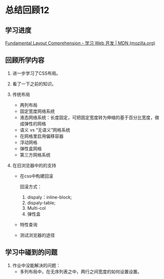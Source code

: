 # 总结回顾12

## 学习进度

[Fundamental Layout Comprehension - 学习 Web 开发 | MDN (mozilla.org)](https://developer.mozilla.org/zh-CN/docs/Learn/CSS/CSS_layout/Fundamental_Layout_Comprehension)

## 回顾所学内容

1. 进一步学习了CSS布局。
2. 看了一下之前的知识。
3. 传统布局
   * 两列布局
   * 固定宽度网络系统
   * 液态网络系统：长度固定，可把固定宽度转为伸缩的基于百分比宽度，做成弹性的网格
   * 语义 vs  “无语义”网格系统
   * 在网格里启用偏移容器
   * 浮动网格
   * 弹性盒网格
   * 第三方网格系统

2. 在旧浏览器中的的支持

   * 在css中构建回滚

     回滚方式：

     1. dispaly：inline-block;
     2. dispaly-table;
     3. Multi-col
     4. 弹性盒

   * 特性查询

   * 测试浏览器的途径

## 学习中碰到的问题

1. 作业中没能解决的问题：
   * 多列布局中，在无序列表之中，两行之间宽度的如何设置设置。
